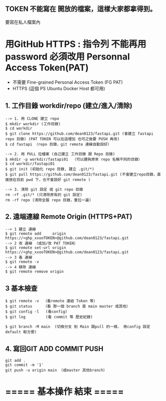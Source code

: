 
## TOKEN 不能寫在 開放的檔案，這樣大家都拿得到。 
要寫在私人檔案內




# 用GitHub HTTPS : 指令列 不能再用 password 必須改用 Personnal Access Token(PAT)
- 不需要 Fine-grained Personal Access Token (FG PAT)
- HTTPS (這個 PS Ubuntu Docker Host 都可用)


## 1. 工作目錄 workdir/repo (建立/進入/清除)
```
--> 1. 用 CLONE 建立 repo 
$ mkdir workdir (工作目錄)
$ cd workdir
$ git clone https://github.com/dean0123/fastapi.git (會建立 fastapi repo 目錄) (PAT TOKEN 可以在這裡加 也可之後要 PUSH 再改)
$ cd fastapi （repo 目錄，git remote 連線自動設好）

--> 2. 用 PULL 拉檔案 (自己建立 工作目錄 跟 Repo 目錄)
$ mkdir -p workdir/fastapi01  （可以建與原來 repo 名稱不同的目錄）
$ cd workdir/fastapi01
$ git init (初始化 repo 目錄, 建立 .git/*)
$ git pull https://github.com/dean0123/fastapi.git (不會建立repo目錄，直接放在目前 pwd 下，也不會設好 git remote )
 
--> 3. 清除 git 設定 或 git repo 目錄
rm -rf .git/* (只清除原有的 git 設定)
rm -rf repo (清除全服 repo 目錄，重拉一遍)

```

## 2. 遠端連線 Remote Origin (HTTPS+PAT)
```
--> 1 建立 連線  
$ git remote add     origin https://<ghp_xxooTOKEN>@github.com/dean0123/fastapi.git
--> 2 改 連線 （或加/改 PAT TOKEN）
$ git remote set-url origin https://<ghp_xxooTOKEN>@github.com/dean0123/fastapi.git
--> 3 看 連線
$ git remote -v
--> 4 移除 連線
$ git remote remove origin
```


## 3 基本檢查
```
$ git remote -v  （看remote 連結 Token 等）
$ git status     （看 那一個 branch 是 main master 或其他）
$ git config -l   (看config)
$ git log         (看 commit 等 歷史紀錄)

$ git branch -M main  (切換分支 到 Main 跟pull 的一樣， 用config 設定 default 較方便)
```

## 4. 寫回GIT ADD COMMIT PUSH 
```
git add .
git commit -m '1'
git push -u origin main （或master 其他branch）
```

# ===== 基本操作 結束 =====

